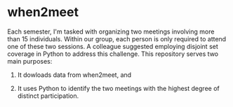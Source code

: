 # when2meet
Each semester, I'm tasked with organizing two meetings involving more than 15 individuals. Within our group, each person is only required to attend one of these two sessions. A colleague suggested employing disjoint set coverage in Python to address this challenge. This repository serves two main purposes: 

1) It dowloads data from when2meet, and 

2) It uses Python to identify the two meetings with the highest degree of distinct participation.
